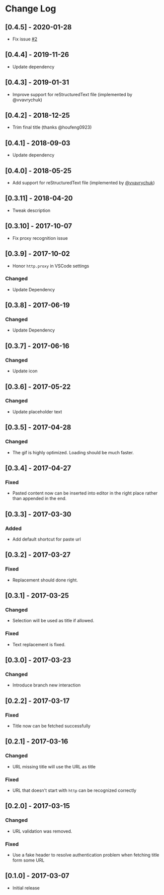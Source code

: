 # Change Log

## [0.4.5] - 2020-01-28

- Fix issue [#2](https://github.com/kukushi/PasteURL/issues/2)

## [0.4.4] - 2019-11-26

- Update dependency

## [0.4.3] - 2019-01-31

- Improve support for reStructuredText file (implemented by @vvavrychuk)

## [0.4.2] - 2018-12-25

- Trim final title (thanks @houfeng0923)

## [0.4.1] - 2018-09-03

- Update dependency

## [0.4.0] - 2018-05-25

- Add support for reStructuredText file (implemented by [@vvavrychuk](https://github.com/kukushi/PasteURL/pull/4))

## [0.3.11] - 2018-04-20

- Tweak description

## [0.3.10] - 2017-10-07

- Fix proxy recognition issue

## [0.3.9] - 2017-10-02

- Honor `http.proxy` in VSCode settings

### Changed

- Update Dependency

## [0.3.8] - 2017-06-19

### Changed

- Update Dependency

## [0.3.7] - 2017-06-16

### Changed

- Update icon

## [0.3.6] - 2017-05-22

### Changed

- Update placeholder text

## [0.3.5] - 2017-04-28

### Changed

- The gif is highly optimized. Loading should be much faster. 

## [0.3.4] - 2017-04-27

### Fixed

- Pasted content now can be inserted into editor in the right place rather than appended in the end. 

## [0.3.3] - 2017-03-30

### Added

- Add default shortcut for paste url

## [0.3.2] - 2017-03-27

### Fixed

- Replacement should done right.

## [0.3.1] - 2017-03-25

### Changed

- Selection will be used as title if allowed.

### Fixed

- Text replacement is fixed.

## [0.3.0] - 2017-03-23

### Changed

- Introduce branch new interaction

## [0.2.2] - 2017-03-17

### Fixed

- Title now can be fetched successfully

## [0.2.1] - 2017-03-16

### Changed

- URL missing title will use the URL as title

### Fixed

- URL that doesn't start with `http` can be recognized correctly

## [0.2.0] - 2017-03-15

### Changed

- URL validation was removed.

### Fixed

- Use a fake header to resolve authentication problem when fetching title form some URL 

## [0.1.0] - 2017-03-07

- Initial release